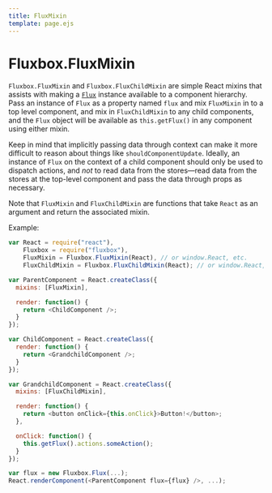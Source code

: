```yaml
---
title: FluxMixin
template: page.ejs
---
```


Fluxbox.FluxMixin
=================

`Fluxbox.FluxMixin` and `Fluxbox.FluxChildMixin` are simple React mixins that assists with making a [`Flux`](/documentation/flux.html) instance available to a component hierarchy. Pass an instance of `Flux` as a property named `flux` and mix `FluxMixin` in to a top level component, and mix in `FluxChildMixin` to any child components, and the `Flux` object will be available as `this.getFlux()` in any component using either mixin.

Keep in mind that implicitly passing data through context can make it more difficult to reason about things like `shouldComponentUpdate`. Ideally, an instance of `Flux` on the context of a child component should only be used to dispatch actions, and *not* to read data from the stores—read data from the stores at the top-level component and pass the data through props as necessary.

Note that `FluxMixin` and `FluxChildMixin` are functions that take `React` as an argument and return the associated mixin.

Example:

```javascript
var React = require("react"),
    Fluxbox = require("fluxbox"),
    FluxMixin = Fluxbox.FluxMixin(React), // or window.React, etc.
    FluxChildMixin = Fluxbox.FluxChildMixin(React); // or window.React, etc.

var ParentComponent = React.createClass({
  mixins: [FluxMixin],

  render: function() {
    return <ChildComponent />;
  }
});

var ChildComponent = React.createClass({
  render: function() {
    return <GrandchildComponent />;
  }
});

var GrandchildComponent = React.createClass({
  mixins: [FluxChildMixin],

  render: function() {
    return <button onClick={this.onClick}>Button!</button>;
  },

  onClick: function() {
    this.getFlux().actions.someAction();
  }
});

var flux = new Fluxbox.Flux(...);
React.renderComponent(<ParentComponent flux={flux} />, ...);
```
